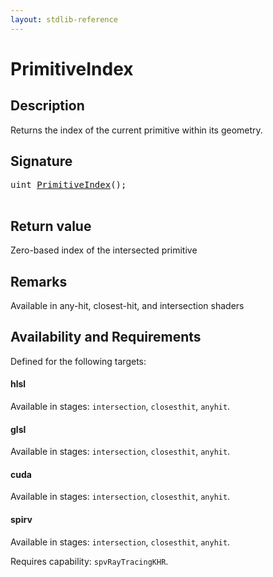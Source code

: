 ```yaml
---
layout: stdlib-reference
---
```


# PrimitiveIndex

## Description

Returns the index of the current primitive within its geometry.



## Signature 

<pre>
<span class="code_keyword">uint</span> <a href=".html">PrimitiveIndex</a>();

</pre>

## Return value
Zero-based index of the intersected primitive

## Remarks
Available in any-hit, closest-hit, and intersection shaders


## Availability and Requirements

Defined for the following targets:

#### hlsl
Available in stages: `intersection`, `closesthit`, `anyhit`.

#### glsl
Available in stages: `intersection`, `closesthit`, `anyhit`.

#### cuda
Available in stages: `intersection`, `closesthit`, `anyhit`.

#### spirv
Available in stages: `intersection`, `closesthit`, `anyhit`.

Requires capability: `spvRayTracingKHR`.


